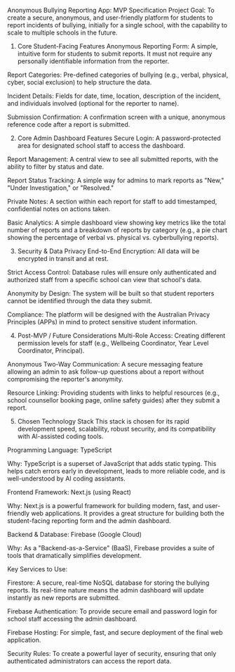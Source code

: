 Anonymous Bullying Reporting App: MVP Specification
Project Goal: To create a secure, anonymous, and user-friendly platform for students to report incidents of bullying, initially for a single school, with the capability to scale to multiple schools in the future.

1. Core Student-Facing Features
Anonymous Reporting Form: A simple, intuitive form for students to submit reports. It must not require any personally identifiable information from the reporter.

Report Categories: Pre-defined categories of bullying (e.g., verbal, physical, cyber, social exclusion) to help structure the data.

Incident Details: Fields for date, time, location, description of the incident, and individuals involved (optional for the reporter to name).

Submission Confirmation: A confirmation screen with a unique, anonymous reference code after a report is submitted.

2. Core Admin Dashboard Features
Secure Login: A password-protected area for designated school staff to access the dashboard.

Report Management: A central view to see all submitted reports, with the ability to filter by status and date.

Report Status Tracking: A simple way for admins to mark reports as "New," "Under Investigation," or "Resolved."

Private Notes: A section within each report for staff to add timestamped, confidential notes on actions taken.

Basic Analytics: A simple dashboard view showing key metrics like the total number of reports and a breakdown of reports by category (e.g., a pie chart showing the percentage of verbal vs. physical vs. cyberbullying reports).

3. Security & Data Privacy
End-to-End Encryption: All data will be encrypted in transit and at rest.

Strict Access Control: Database rules will ensure only authenticated and authorized staff from a specific school can view that school's data.

Anonymity by Design: The system will be built so that student reporters cannot be identified through the data they submit.

Compliance: The platform will be designed with the Australian Privacy Principles (APPs) in mind to protect sensitive student information.

4. Post-MVP / Future Considerations
Multi-Role Access: Creating different permission levels for staff (e.g., Wellbeing Coordinator, Year Level Coordinator, Principal).

Anonymous Two-Way Communication: A secure messaging feature allowing an admin to ask follow-up questions about a report without compromising the reporter's anonymity.

Resource Linking: Providing students with links to helpful resources (e.g., school counsellor booking page, online safety guides) after they submit a report.

5. Chosen Technology Stack
This stack is chosen for its rapid development speed, scalability, robust security, and its compatibility with AI-assisted coding tools.

Programming Language: TypeScript

Why: TypeScript is a superset of JavaScript that adds static typing. This helps catch errors early in development, leads to more reliable code, and is well-understood by AI coding assistants.

Frontend Framework: Next.js (using React)

Why: Next.js is a powerful framework for building modern, fast, and user-friendly web applications. It provides a great structure for building both the student-facing reporting form and the admin dashboard.

Backend & Database: Firebase (Google Cloud)

Why: As a "Backend-as-a-Service" (BaaS), Firebase provides a suite of tools that dramatically simplifies development.

Key Services to Use:

Firestore: A secure, real-time NoSQL database for storing the bullying reports. Its real-time nature means the admin dashboard will update instantly as new reports are submitted.

Firebase Authentication: To provide secure email and password login for school staff accessing the admin dashboard.

Firebase Hosting: For simple, fast, and secure deployment of the final web application.

Security Rules: To create a powerful layer of security, ensuring that only authenticated administrators can access the report data.